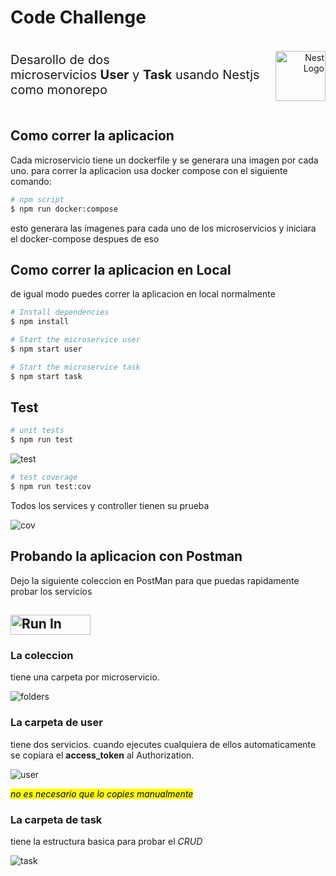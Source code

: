 # Code Challenge

<div style="display:flex;align-items:flex-end;">
<p style="font-size: 20px">Desarollo de dos microservicios&nbsp;<b>User</b>&nbsp;y&nbsp;<b>Task</b>&nbsp;usando Nestjs como monorepo</p>

<p align="right" style="margin-left:auto;">
  <a href="http://nestjs.com/" target="blank"><img src="https://nestjs.com/img/logo-small.svg" width="80" alt="Nest Logo" /></a>
</p>
</div>

## Como correr la aplicacion

Cada microservicio tiene un dockerfile y se generara una imagen por cada uno.
para correr la aplicacion usa docker compose con el siguiente comando:

```bash
# npm script
$ npm run docker:compose
```

esto generara las imagenes para cada uno de los microservicios y iniciara el docker-compose despues de eso

## Como correr la aplicacion en Local

de igual modo puedes correr la aplicacion en local normalmente

```bash
# Install dependencies
$ npm install

# Start the microservice user
$ npm start user

# Start the microservice task
$ npm start task
```

## Test

```bash
# unit tests
$ npm run test
```

![test](https://github.com/akadoshin/backend-tech-test/assets/23127169/50c3bbca-0fea-49b5-a378-46b49dd7ec25)

```bash
# test coverage
$ npm run test:cov
```

Todos los services y controller tienen su prueba

![cov](https://github.com/akadoshin/backend-tech-test/assets/23127169/57d29b71-2fd7-4098-aeb0-c9cf7f40ff52)

## Probando la aplicacion con Postman

Dejo la siguiente coleccion en PostMan para que puedas rapidamente probar los servicios

## [<img src="https://run.pstmn.io/button.svg" alt="Run In Postman" style="width: 128px; height: 32px;">](https://app.getpostman.com/run-collection/3968266-8c95f753-5973-4c1d-9bc4-4114ffddccaf?action=collection%2Ffork&source=rip_markdown&collection-url=entityId%3D3968266-8c95f753-5973-4c1d-9bc4-4114ffddccaf%26entityType%3Dcollection%26workspaceId%3D953d08df-9a33-4dd0-a219-09d80eec3642)

### La coleccion

tiene una carpeta por microservicio.

![folders](https://github.com/akadoshin/backend-tech-test/assets/23127169/adb6de4a-002f-4dc5-8475-f5150627c8d3)

### La carpeta de user

tiene dos servicios. cuando ejecutes cualquiera de ellos automaticamente se copiara el **access_token** al Authorization.

![user](https://github.com/akadoshin/backend-tech-test/assets/23127169/59c20795-5ec4-4683-962d-b1e36183b6b8)

<mark>_no es necesario que lo copies manualmente_</mark>

### La carpeta de task

tiene la estructura basica para probar el _CRUD_

![task](https://github.com/akadoshin/backend-tech-test/assets/23127169/4c6e2492-3ba9-4697-9c77-903a9d985866)

